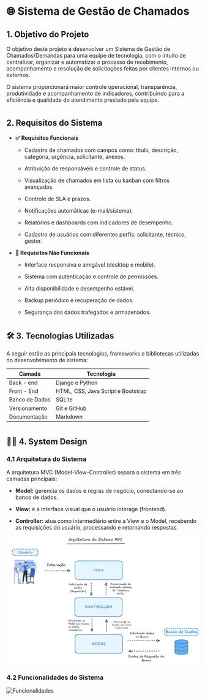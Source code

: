 # 🌐 Sistema de Gestão de Chamados


## 1. Objetivo do Projeto

O objetivo deste projeto é desenvolver um Sistema de Gestão de Chamados/Demandas para uma equipe de tecnologia, com o intuito de centralizar, organizar e automatizar o processo de recebimento, acompanhamento e resolução de solicitações feitas por clientes internos ou externos.

O sistema proporcionará maior controle operacional, transparência, produtividade e acompanhamento de indicadores, contribuindo para a eficiência e qualidade do atendimento prestado pela equipe.

#

## 2. Requisitos do Sistema

* **✅ Requisitos Funcionais**

    * Cadastro de chamados com campos como: título, descrição, categoria, urgência, solicitante, anexos.

    * Atribuição de responsáveis e controle de status.

    * Visualização de chamados em lista ou kanban com filtros avançados.

    * Controle de SLA e prazos.

    * Notificações automáticas (e-mail/sistema).

    * Relatórios e dashboards com indicadores de desempenho.

    * Cadastro de usuários com diferentes perfis: solicitante, técnico, gestor.

* **🚫 Requisitos Não Funcionais**

    * Interface responsiva e amigável (desktop e mobile).

    * Sistema com autenticação e controle de permissões.

    * Alta disponibilidade e desempenho estável.

    * Backup periódico e recuperação de dados.

    * Segurança dos dados trafegados e armazenados.

#

## **🛠 3. Tecnologias Utilizadas** 

A seguir estão as principais tecnologias, frameworks e bibliotecas utilizadas no desenvolvimento de sistema:

| Camada         | Tecnologia       |                                  
|------------------|----------------
| Back - end               | Django e Python    
| Front - End            | HTML, CSS, Java Script e Bootstrap           
| Banco de Dados        | SQLite               
| Versionamento     | Git e GitHub         
| Documentação   | Markdown 

#

## **✍🏽 4. System Design**

### **4.1 Arquitetura do Sistema**
A arquitetura MVC (Model-View-Controller) separa o sistema em três camadas principais:

* **Model:** gerencia os dados e regras de negócio, conectando-se ao banco de dados.

* **View:** é a interface visual que o usuário interage (frontend).

* **Controller:** atua como intermediário entre a View e o Model, recebendo as requisições do usuário, processando e retornando respostas.
  
<img src="Arquitetura%20Sistema%20%28System%20Design%29.png" alt="Funcionalidades" width="600"/>


### **4.2 Funcionalidades do Sistema**

<img src="Funcionalidade20%do20%Sistema20%fundo.png" alt="Funcionalidades" width="600"/>
